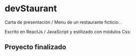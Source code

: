 # devStaurant

Carta de presentación / Menu de un restaurante ficticio. .

Escrito en ReactJs / JavaScript y estilizado con módulos Css:


## Proyecto finalizado


